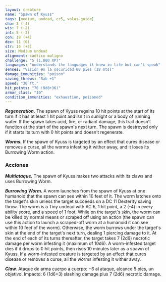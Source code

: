 ```yaml
---
layout: creature
name: "Spawn of Kyuss"
tags: [medium, undead, cr5, volos-guide]
cha: 3 (-4)
wis: 7 (-2)
int: 5 (-3)
con: 18 (+4)
dex: 11 (0)
str: 16 (+3)
size: Medium undead
alignment: caótico maligno
challenge: "5 (1,800 XP)"
languages: "understands the languages it knew in life but can't speak"
senses: "Visión en la oscuridad 60 pies (18 mts)"
damage_immunities: "poison"
saving_throws: "Sab +1"
speed: "30 ft."
hit_points: "76 (9d8+36)"
armor_class: "10"
condition_immunities: "exhaustion, poisoned"
---
```


***Regeneration.*** The spawn of Kyuss regains 10 hit points at the start of its turn if it has at least 1 hit point and isn't in sunlight or a body of running water. If the spawn takes acid, fire, or radiant damage, this trait doesn't function at the start of the spawn's next turn. The spawn is destroyed only if it starts its turn with 0 hit points and doesn't regenerate.

***Worms.*** If the spawn of Kyuss is targeted by an effect that cures disease or removes a curse, all the worms infesting it wither away, and it loses its Burrowing Worm action.

### Acciones

***Multiataque.*** The spawn of Kyuss makes two attacks with its claws and uses Burrowing Worm.

***Burrowing Worm.*** A worm launches from the spawn of Kyuss at one humanoid that the spawn can see within 10 feet of it. The worm latches onto the target's skin unless the target succeeds on a DC 11 Dexterity saving throw. The worm is a Tiny undead with AC 6, 1 hit point, a 2 (-4) in every ability score, and a speed of 1 foot. While on the target's skin, the worm can be killed by normal means or scraped off using an action (the spawn can use this action to launch a scraped-off worm at a humanoid it can see within 10 feet of the worm). Otherwise, the worm burrows under the target's skin at the end of the target's next turn, dealing 1 piercing damage to it. At the end of each of its turns thereafter, the target takes 7 (2d6) necrotic damage per worm infesting it (maximum of 10d6). A worm-infested target dies if it drops to 0 hit points, then rises 10 minutes later as a spawn of Kyuss. If a worm-infested creature is targeted by an effect that cures disease or removes a curse, all the worms infesting it wither away.

***Claw.*** Ataque de arma cuerpo a cuerpo: +6 al ataque, alcance 5 pies, un objetivo. Impacto: 6 (1d6+3) slashing damage plus 7 (2d6) necrotic damage.